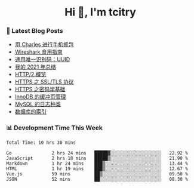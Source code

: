 <h1 align="center">Hi 👋, I'm tcitry</h1>

### 📝 Latest Blog Posts

<!-- BLOG-POST-LIST:START -->
- [用 Charles 进行手机抓包](https://yindongliang.com/posts/use-charles-capture-package-on-mobile/)
- [Wireshark 食用指南](https://yindongliang.com/posts/wireshark-usage/)
- [通用唯一识别码：UUID](https://yindongliang.com/posts/intro-uuid/)
- [我的 2021 年总结](https://yindongliang.com/posts/review-2021/)
- [HTTP/2 概览](https://yindongliang.com/posts/http2-101/)
- [HTTPS 之 SSL/TLS 协议](https://yindongliang.com/posts/https-ssl-tls-protocol/)
- [HTTPS 之密码学基础](https://yindongliang.com/posts/https-algorithems/)
- [InnoDB 的缓冲页管理](https://yindongliang.com/posts/innodb-memory-management/)
- [MySQL 的日志种类](https://yindongliang.com/posts/mysql-log/)
- [数据库的索引](https://yindongliang.com/posts/db-index/)
<!-- BLOG-POST-LIST:END -->

### 📊 Development Time This Week

<!--START_SECTION:waka-->

```text
Total Time: 10 hrs 30 mins

Go               2 hrs 24 mins   █████▓░░░░░░░░░░░░░░░░░░░   22.92 %
JavaScript       2 hrs 18 mins   █████▒░░░░░░░░░░░░░░░░░░░   21.90 %
Markdown         1 hr 24 mins    ███▒░░░░░░░░░░░░░░░░░░░░░   13.44 %
HTML             1 hr 19 mins    ███▒░░░░░░░░░░░░░░░░░░░░░   12.67 %
Vue.js           59 mins         ██▒░░░░░░░░░░░░░░░░░░░░░░   09.50 %
JSON             52 mins         ██░░░░░░░░░░░░░░░░░░░░░░░   08.30 %
```

<!--END_SECTION:waka-->
